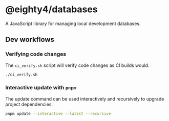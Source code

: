 # @eighty4/databases

A JavaScript library for managing local development databases.

## Dev workflows

### Verifying code changes

The `ci_verify.sh` script will verify code changes as CI builds would. 

```bash
./ci_verify.sh
```

### Interactive update with `pnpm`

The update command can be used interactively and recursively to upgrade project dependencies:

```bash
pnpm update --interactive --latest --recursive
```
